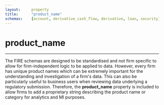 ```yaml
---
layout:		property
title:		"product_name"
schemas:	[account, derivative_cash_flow, derivative, loan, security]
---
```


# product_name

---

The FIRE schemas are designed to be standardised and not firm specific to allow for firm-independent logic to be applied to data. However, every firm has unique product names which can be extremely important for the understanding and investigation of a firm's data. This can also be particularly useful to business users when reviewing data underlying a regulatory submission.
Therefore, the **product_name** property is included to allow firms to add a proprietary string describing the product name or category for analytics and MI purposes.


